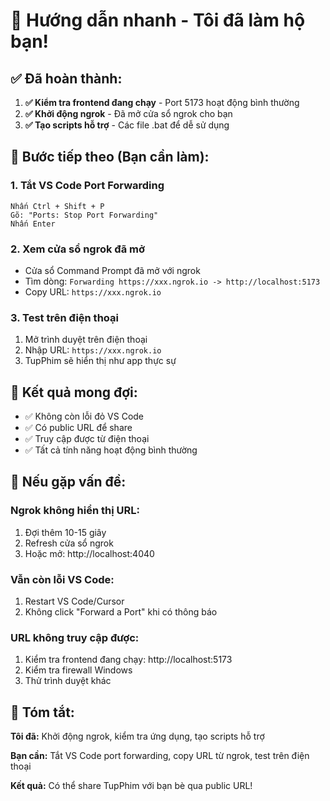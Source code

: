 # 🚀 Hướng dẫn nhanh - Tôi đã làm hộ bạn!

## ✅ Đã hoàn thành:

1. **✅ Kiểm tra frontend đang chạy** - Port 5173 hoạt động bình thường
2. **✅ Khởi động ngrok** - Đã mở cửa sổ ngrok cho bạn
3. **✅ Tạo scripts hỗ trợ** - Các file .bat để dễ sử dụng

## 🎯 Bước tiếp theo (Bạn cần làm):

### 1. Tắt VS Code Port Forwarding
```
Nhấn Ctrl + Shift + P
Gõ: "Ports: Stop Port Forwarding"  
Nhấn Enter
```

### 2. Xem cửa sổ ngrok đã mở
- Cửa sổ Command Prompt đã mở với ngrok
- Tìm dòng: `Forwarding https://xxx.ngrok.io -> http://localhost:5173`
- Copy URL: `https://xxx.ngrok.io`

### 3. Test trên điện thoại
1. Mở trình duyệt trên điện thoại
2. Nhập URL: `https://xxx.ngrok.io`
3. TupPhim sẽ hiển thị như app thực sự

## 📱 Kết quả mong đợi:

- ✅ Không còn lỗi đỏ VS Code
- ✅ Có public URL để share
- ✅ Truy cập được từ điện thoại
- ✅ Tất cả tính năng hoạt động bình thường

## 🔧 Nếu gặp vấn đề:

### Ngrok không hiển thị URL:
1. Đợi thêm 10-15 giây
2. Refresh cửa sổ ngrok
3. Hoặc mở: http://localhost:4040

### Vẫn còn lỗi VS Code:
1. Restart VS Code/Cursor
2. Không click "Forward a Port" khi có thông báo

### URL không truy cập được:
1. Kiểm tra frontend đang chạy: http://localhost:5173
2. Kiểm tra firewall Windows
3. Thử trình duyệt khác

## 🎉 Tóm tắt:

**Tôi đã:** Khởi động ngrok, kiểm tra ứng dụng, tạo scripts hỗ trợ

**Bạn cần:** Tắt VS Code port forwarding, copy URL từ ngrok, test trên điện thoại

**Kết quả:** Có thể share TupPhim với bạn bè qua public URL!

